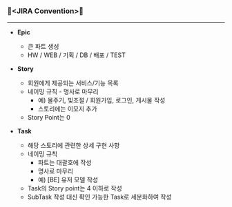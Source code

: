 ### 🌻\<JIRA Convention>🌻

---



- **Epic**
  - 큰 파트 생성
  - HW / WEB / 기획 / DB / 배포 / TEST



- **Story**
  - 회원에게 제공되는 서비스/기능 목록
  - 네이밍 규칙 - 명사로 마무리
    - 예) 물주기, 빛조절 / 회원가입, 로그인, 게시물 작성
    - 스토리에는 이모지 추가
  - Story Point는 0



- **Task**
  - 해당 스토리에 관련한 상세 구현 사항
  - 네이밍 규칙
    - 파트는 대괄호에 작성
    - 명사로 마무리
    - 예) [BE] 유저 모델 작성
  - Task의 Story point는 4 이하로 작성
  - SubTask 작성 대신 확인 가능한 Task로 세분화하여 작성